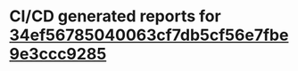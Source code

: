 # CI/CD generated reports for [34ef56785040063cf7db5cf56e7fbe9e3ccc9285](https://github.com/hydephp/develop/commit/34ef56785040063cf7db5cf56e7fbe9e3ccc9285)

